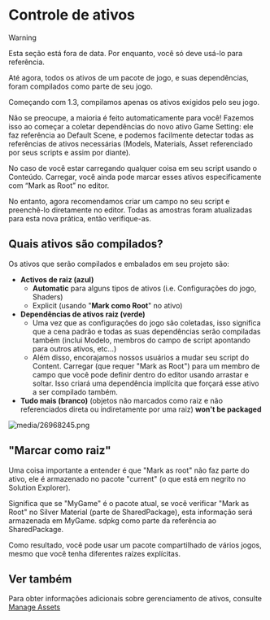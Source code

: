 # Controle de ativos

> [!Warning]
> Esta seção está fora de data. Por enquanto, você só deve usá-lo para referência.

Até agora, todos os ativos de um pacote de jogo, e suas dependências, foram compilados como parte de seu jogo.

Começando com 1.3, compilamos apenas os ativos exigidos pelo seu jogo.

Não se preocupe, a maioria é feito automaticamente para você! Fazemos isso ao começar a coletar dependências do novo ativo Game Setting: ele faz referência ao Default Scene, e podemos facilmente detectar todas as referências de ativos necessárias (Models, Materials, Asset referenciado por seus scripts e assim por diante).

No caso de você estar carregando qualquer coisa em seu script usando o Conteúdo. Carregar, você ainda pode marcar esses ativos especificamente com “Mark as Root” no editor.

No entanto, agora recomendamos criar um campo no seu script e preenchê-lo diretamente no editor. Todas as amostras foram atualizadas para esta nova prática, então verifique-as.

## Quais ativos são compilados?

Os ativos que serão compilados e embalados em seu projeto são:

- **Activos de raiz (azul)**
   - **Automatic** para alguns tipos de ativos (i.e. Configurações do jogo, Shaders)
   - Explicit (usando "**Mark como Root**" no ativo)
- **Dependências de ativos raiz (verde)**
   - Uma vez que as configurações do jogo são coletadas, isso significa que a cena padrão e todas as suas dependências serão compiladas também (inclui Modelo, membros do campo de script apontando para outros ativos, etc...)
   - Além disso, encorajamos nossos usuários a mudar seu script do Content. Carregar (que requer "Mark as Root") para um membro de campo que você pode definir dentro do editor usando arrastar e soltar. Isso criará uma dependência implícita que forçará esse ativo a ser compilado também.
- **Tudo mais (branco)** (objetos não marcados como raiz e não referenciados direta ou indiretamente por uma raiz) **won't be packaged**

![media/26968245.png](media/26968245.png)

## "Marcar como raiz"

Uma coisa importante a entender é que "Mark as root" não faz parte do ativo, ele é armazenado no pacote "current" (o que está em negrito no Solution Explorer).

Significa que se "MyGame" é o pacote atual, se você verificar "Mark as Root" no Silver Material (parte de SharedPackage), esta informação será armazenada em MyGame. sdpkg como parte da referência ao SharedPackage.

Como resultado, você pode usar um pacote compartilhado de vários jogos, mesmo que você tenha diferentes raízes explícitas.

## Ver também

Para obter informações adicionais sobre gerenciamento de ativos, consulte [Manage Assets](../../game-studio/manage-assets.md)